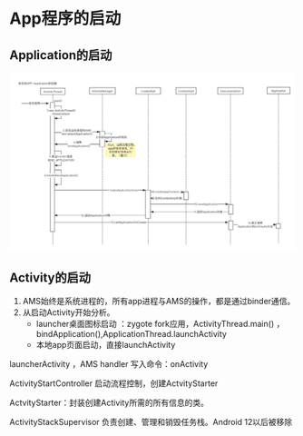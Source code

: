 # App程序的启动

## Application的启动

![Alt text](%E9%9D%9E%E7%B3%BB%E7%BB%9FAPP%E5%90%AF%E5%8A%A8-Application%E7%9A%84%E5%88%9B%E5%BB%BA.png)

## Activity的启动

1. AMS始终是系统进程的，所有app进程与AMS的操作，都是通过binder通信。
2. 从启动Activity开始分析。
    * launcher桌面图标启动  ：zygote fork应用，ActivityThread.main() ，bindApplication(),ApplicationThread.launchActivity
    * 本地app页面启动，直接launchActivity

launcherActivity ，AMS handler 写入命令：onActivity


ActivityStartController 启动流程控制，创建ActvityStarter

ActvityStarter：封装创建Activity所需的所有信息的类。

ActivityStackSupervisor  负责创建、管理和销毁任务栈。Android 12以后被移除

